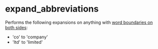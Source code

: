 # expand_abbreviations

Performs the following expansions on anything with [word boundaries on both sides](https://www.regular-expressions.info/wordboundaries.html):

* 'co' to 'company'
* 'ltd' to 'limited'
